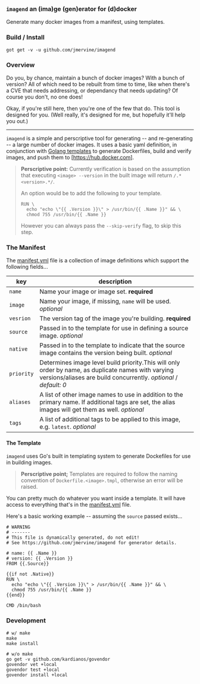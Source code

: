 ### `imagend` an (ima)ge (gen)erator for (d)docker

Generate many docker images from a manifest, using templates.

### Build / Install

```
got get -v -u github.com/jmervine/imagend
```

### Overview

Do you, by chance, maintain a bunch of docker images? With a bunch of version?
All of which need to be rebuilt from time to time, like when there's a CVE that
needs addressing, or dependancy that needs updating? Of course you don't, no
one does!

Okay, if you're still here, then you're one of the few that do. This tool is
designed for you. (Well really, it's designed for me, but hopefully it'll help
you out.)

---
`imagend` is a simple and perscriptive tool for generating -- and re-generating
-- a large number of docker images. It uses a basic yaml definition, in
conjunction with [Golang templates](https://golang.org/pkg/text/template/) to
generate Dockerfiles, build and verify images, and push them to [https://hub.docker.com].

> **Perscriptive point:**
> Currently verification is based on the assumption that executing
> `<image> --version` in the built image will return `/.*<version>.*/`.
>
> An option would be to add the following to your template.
> ```
> RUN \
>   echo "echo \"{{ .Version }}\" > /usr/bin/{{ .Name }}" && \
>   chmod 755 /usr/bin/{{ .Name }}
> ```
>
> However you can always pass the `--skip-verify` flag, to skip this step.
>


### The Manifest

The [manifest.yml](manifest.yml.sample) file is a collection of image
definitions which support the following fields...

key | description
---|---
`name` | Name your image or image set. **required**
`image` | Name your image, if missing, `name` will be used. _optional_
`vesrion` | The version tag of the image you're building. **required**
`source` | Passed in to the template for use in defining a source image. _optional_
`native` | Passed in to the template to indicate that the source image contains the version being built. _optional_
`priority` | Determines image level build priority.This will only order by name, as duplicate names with varying versions/aliases are build concurrently. _optional_ / _default: 0_
`aliases` | A list of other image names to use in addition to the primary name. If additional tags are set, the alias images will get them as well. _optional_
`tags` | A list of additional tags to be applied to this image, e.g. `latest`. _optional_


#### The Template

`imagend` uses Go's built in templating system to generate Dockefiles for use
in building images.

> **Perscriptive point;** Templates are required to follow the naming convention
> of `Dockerfile.<image>.tmpl`, otherwise an error will be raised.

You can pretty much do whatever you want inside a template. It will have access
to everything that's in the [manifest.yml](manifest.yml.sample) file.

Here's a basic working example -- assuming the `source` passed exists...
```
# WARNING
# -------
# This file is dynamically generated, do not edit!
# See https://github.com/jmervine/imagend for generator details.

# name: {{ .Name }}
# version: {{ .Version }}
FROM {{.Source}}

{{if not .Native}}
RUN \
  echo "echo \"{{ .Version }}\" > /usr/bin/{{ .Name }}" && \
  chmod 755 /usr/bin/{{ .Name }}
{{end}}

CMD /bin/bash
```


### Development
```
# w/ make
make
make install

# w/o make
go get -v github.com/kardianos/govendor
govendor vet +local
govendor test +local
govendor install +local
```
